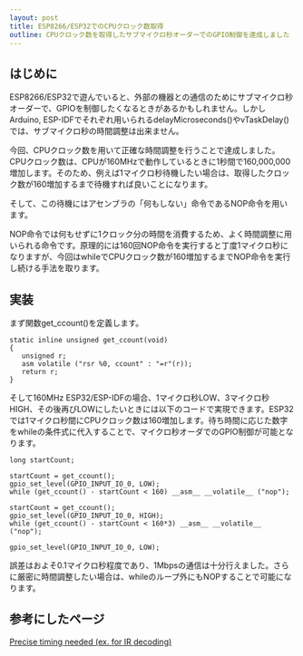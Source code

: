```yaml
---
layout: post
title: ESP8266/ESP32でのCPUクロック数取得
outline: CPUクロック数を取得したサブマイクロ秒オーダーでのGPIO制御を達成しました
---
```


## はじめに

ESP8266/ESP32で遊んでいると、外部の機器との通信のためにサブマイクロ秒オーダーで、GPIOを制御したくなるときがあるかもしれません。しかしArduino, ESP-IDFでそれぞれ用いられるdelayMicroseconds()やvTaskDelay()では、サブマイクロ秒の時間調整は出来ません。

今回、CPUクロック数を用いて正確な時間調整を行うことで達成しました。CPUクロック数は、CPUが160MHzで動作しているときに1秒間で160,000,000増加します。そのため、例えば1マイクロ秒待機したい場合は、取得したクロック数が160増加するまで待機すれば良いことになります。

そして、この待機にはアセンブラの「何もしない」命令であるNOP命令を用います。

NOP命令では何もせずに1クロック分の時間を消費するため、よく時間調整に用いられる命令です。原理的には160回NOP命令を実行すると丁度1マイクロ秒になりますが、今回はwhileでCPUクロック数が160増加するまでNOP命令を実行し続ける手法を取ります。


## 実装
まず関数get_ccount()を定義します。
```
static inline unsigned get_ccount(void)
{
   unsigned r;
   asm volatile ("rsr %0, ccount" : "=r"(r));
   return r;
}
```

そして160MHz ESP32/ESP-IDFの場合、1マイクロ秒LOW、3マイクロ秒HIGH、その後再びLOWにしたいときには以下のコードで実現できます。ESP32では1マイクロ秒間にCPUクロック数は160増加します。待ち時間に応じた数字をwhileの条件式に代入することで、マイクロ秒オーダでのGPIO制御が可能となります。

```
long startCount;

startCount = get_ccount();
gpio_set_level(GPIO_INPUT_IO_0, LOW);
while (get_ccount() - startCount < 160) __asm__ __volatile__ ("nop");

startCount = get_ccount();
gpio_set_level(GPIO_INPUT_IO_0, HIGH);
while (get_ccount() - startCount < 160*3) __asm__ __volatile__ ("nop");

gpio_set_level(GPIO_INPUT_IO_0, LOW);
```

誤差はおよそ0.1マイクロ秒程度であり、1Mbpsの通信は十分行えました。さらに厳密に時間調整したい場合は、whileのループ外にもNOPすることで可能になります。

## 参考にしたページ
[Precise timing needed (ex. for IR decoding)](http://bbs.espressif.com/viewtopic.php?t=200)
